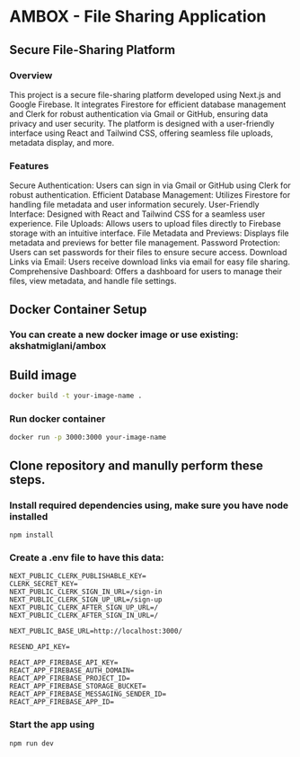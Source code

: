 # AMBOX - File Sharing Application

## Secure File-Sharing Platform
### Overview
This project is a secure file-sharing platform developed using Next.js and Google Firebase. It integrates Firestore for efficient database management and Clerk for robust authentication via Gmail or GitHub, ensuring data privacy and user security. The platform is designed with a user-friendly interface using React and Tailwind CSS, offering seamless file uploads, metadata display, and more.

### Features
Secure Authentication: Users can sign in via Gmail or GitHub using Clerk for robust authentication.
Efficient Database Management: Utilizes Firestore for handling file metadata and user information securely.
User-Friendly Interface: Designed with React and Tailwind CSS for a seamless user experience.
File Uploads: Allows users to upload files directly to Firebase storage with an intuitive interface.
File Metadata and Previews: Displays file metadata and previews for better file management.
Password Protection: Users can set passwords for their files to ensure secure access.
Download Links via Email: Users receive download links via email for easy file sharing.
Comprehensive Dashboard: Offers a dashboard for users to manage their files, view metadata, and handle file settings.

## Docker Container Setup
### You can create a new docker image or use existing: akshatmiglani/ambox

## Build image
```bash
docker build -t your-image-name .
```

### Run docker container
```bash
docker run -p 3000:3000 your-image-name
```

## Clone repository and manully perform these steps.
### Install required dependencies using, make sure you have node installed
```
npm install
```
### Create a .env file to have this data:

```
NEXT_PUBLIC_CLERK_PUBLISHABLE_KEY=
CLERK_SECRET_KEY=
NEXT_PUBLIC_CLERK_SIGN_IN_URL=/sign-in
NEXT_PUBLIC_CLERK_SIGN_UP_URL=/sign-up
NEXT_PUBLIC_CLERK_AFTER_SIGN_UP_URL=/
NEXT_PUBLIC_CLERK_AFTER_SIGN_IN_URL=/

NEXT_PUBLIC_BASE_URL=http://localhost:3000/

RESEND_API_KEY=

REACT_APP_FIREBASE_API_KEY=
REACT_APP_FIREBASE_AUTH_DOMAIN=
REACT_APP_FIREBASE_PROJECT_ID=
REACT_APP_FIREBASE_STORAGE_BUCKET=
REACT_APP_FIREBASE_MESSAGING_SENDER_ID=
REACT_APP_FIREBASE_APP_ID=
```

### Start the app using 
```
npm run dev
```
